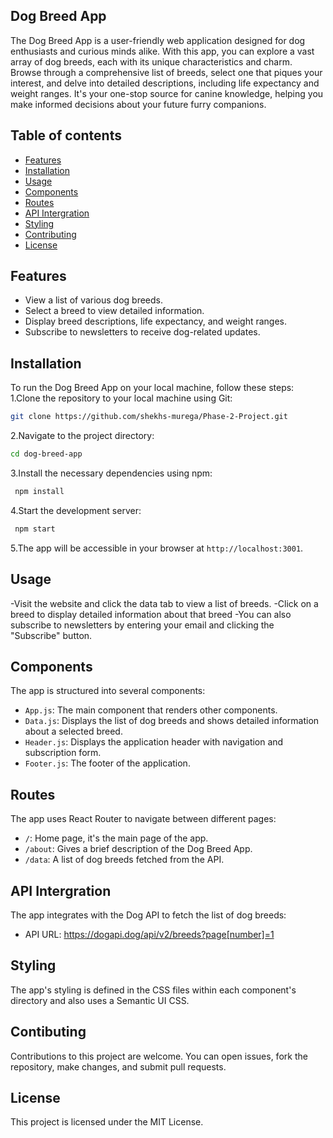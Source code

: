 ## Dog Breed App
The Dog Breed App is a user-friendly web application designed for dog enthusiasts and curious minds alike. With this app, you can explore a vast array of dog breeds, each with its unique characteristics and charm. Browse through a comprehensive list of breeds, select one that piques your interest, and delve into detailed descriptions, including life expectancy and weight ranges. It's your one-stop source for canine knowledge, helping you make informed decisions about your future furry companions.

## Table of contents
- [Features](#features)
 - [Installation](#installation)
- [Usage](#usage)
- [Components]()
- [Routes]()
- [API Intergration]()
- [Styling]()
- [Contributing](#contributing)
- [License](#license)

## Features
- View a list of various dog breeds.
- Select a breed to view detailed information.
- Display breed descriptions, life expectancy, and weight ranges.
- Subscribe to newsletters to receive dog-related updates.

## Installation
To run the Dog Breed App on your local machine, follow these steps:
1.Clone the repository to your local machine using Git:
   ```bash
   git clone https://github.com/shekhs-murega/Phase-2-Project.git
   ```
2.Navigate to the project directory:
   ```bash
   cd dog-breed-app
   ```
3.Install the necessary dependencies using npm:
  ```bash
   npm install
   ```
4.Start the development server:
  ```bash
   npm start
   ```
5.The app will be accessible in your browser at `http://localhost:3001`.

## Usage
-Visit the website and click the data tab to view a list of breeds.
-Click on a breed to display detailed information about that breed 
-You can also subscribe to newsletters by entering your email and clicking the "Subscribe" button.

## Components
The app is structured into several components:
- `App.js`: The main component that renders other components.
- `Data.js`: Displays the list of dog breeds and shows detailed information about a selected breed.
- `Header.js`: Displays the application header with navigation and subscription form.
- `Footer.js`: The footer of the application.

## Routes
The app uses React Router to navigate between different pages:

- `/`: Home page, it's the main page of the app.
- `/about`: Gives a brief description of the  Dog Breed App.
- `/data`: A list of dog breeds fetched from the API.

## API Intergration
The app integrates with the Dog API to fetch the list of dog breeds:

  - API URL: https://dogapi.dog/api/v2/breeds?page[number]=1

## Styling
The app's styling is defined in the CSS files within each component's directory and also uses a Semantic UI CSS.

## Contibuting
Contributions to this project are welcome. You can open issues, fork the repository, make changes, and submit pull requests.

## License
This project is licensed under the MIT License.

